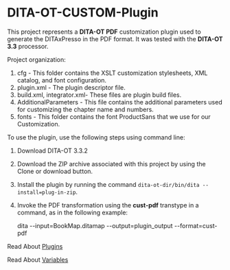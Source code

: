 # DITA-OT-CUSTOM-Plugin

This project represents a **DITA-OT PDF** customization plugin used to generate the DITAxPresso in the PDF format. It was tested with the **DITA-OT 3.3** processor.

Project organization:

1. cfg - This folder contains the XSLT customization stylesheets, XML catalog, and font configuration.
2. plugin.xml - The plugin descriptor file.
3. build.xml, integrator.xml- These files are plugin build files.
4. AdditionalParameters - This file contains the additional parameters used for customizing the chapter name and numbers.
5. fonts - This folder contains the font ProductSans that we use for our Customization.

To use the plugin, use the following steps using command line:
1. Download DITA-OT 3.3.2
2. Download the ZIP archive associated with this project by using the Clone or download button.
3. Install the plugin by running the command ``dita-ot-dir/bin/dita --install=plug-in-zip``.
4. Invoke the PDF transformation using the **cust-pdf** transtype in a command, as in the following example:

    dita --input=BookMap.ditamap --output=plugin_output --format=cust-pdf

Read About [Plugins](https://github.com/PriticaAruldas/DITA-OT-CUSTOM-Plugin/blob/master/About_Plugin.md)

Read About [Variables](https://github.com/PriticaAruldas/DITA-OT-CUSTOM-Plugin/blob/master/Variables.md)